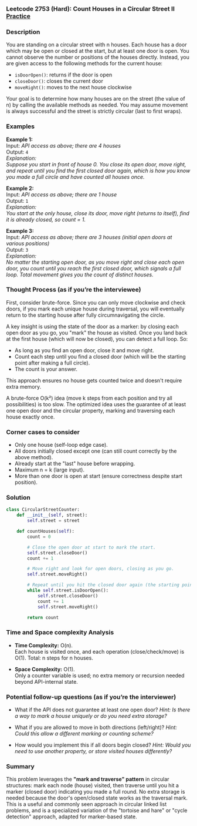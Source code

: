 ### Leetcode 2753 (Hard): Count Houses in a Circular Street II [Practice](https://leetcode.com/problems/count-houses-in-a-circular-street-ii)

### Description  
You are standing on a circular street with n houses. Each house has a door which may be open or closed at the start, but at least one door is open. You cannot observe the number or positions of the houses directly. Instead, you are given access to the following methods for the current house:
- `isDoorOpen()`: returns if the door is open
- `closeDoor()`: closes the current door
- `moveRight()`: moves to the next house clockwise

Your goal is to determine how many houses are on the street (the value of n) by calling the available methods as needed. You may assume movement is always successful and the street is strictly circular (last to first wraps).

### Examples  

**Example 1:**  
Input: *API access as above; there are 4 houses*  
Output: `4`  
*Explanation:  
Suppose you start in front of house 0. You close its open door, move right, and repeat until you find the first closed door again, which is how you know you made a full circle and have counted all houses once.*

**Example 2:**  
Input: *API access as above; there are 1 house*  
Output: `1`  
*Explanation:  
You start at the only house, close its door, move right (returns to itself), find it is already closed, so count = 1.*

**Example 3:**  
Input: *API access as above; there are 3 houses (initial open doors at various positions)*  
Output: `3`  
*Explanation:  
No matter the starting open door, as you move right and close each open door, you count until you reach the first closed door, which signals a full loop. Total movement gives you the count of distinct houses.*

### Thought Process (as if you’re the interviewee)  
First, consider brute-force. Since you can only move clockwise and check doors, if you mark each unique house during traversal, you will eventually return to the starting house after fully circumnavigating the circle.  

A key insight is using the state of the door as a marker: by closing each open door as you go, you "mark" the house as visited. Once you land back at the first house (which will now be closed), you can detect a full loop. So:
- As long as you find an open door, close it and move right.
- Count each step until you find a closed door (which will be the starting point after making a full circle).
- The count is your answer.

This approach ensures no house gets counted twice and doesn't require extra memory.

A brute-force O(k²) idea (move k steps from each position and try all possibilities) is too slow. The optimized idea uses the guarantee of at least one open door and the circular property, marking and traversing each house exactly once.

### Corner cases to consider  
- Only one house (self-loop edge case).
- All doors initially closed except one (can still count correctly by the above method).
- Already start at the "last" house before wrapping.
- Maximum n = k (large input).
- More than one door is open at start (ensure correctness despite start position).

### Solution

```python
class CircularStreetCounter:
    def __init__(self, street):
        self.street = street

    def countHouses(self):
        count = 0

        # Close the open door at start to mark the start.
        self.street.closeDoor()
        count += 1

        # Move right and look for open doors, closing as you go.
        self.street.moveRight()

        # Repeat until you hit the closed door again (the starting point).
        while self.street.isDoorOpen():
            self.street.closeDoor()
            count += 1
            self.street.moveRight()

        return count
```

### Time and Space complexity Analysis  

- **Time Complexity:** O(n).  
  Each house is visited once, and each operation (close/check/move) is O(1). Total: n steps for n houses.

- **Space Complexity:** O(1).  
  Only a counter variable is used; no extra memory or recursion needed beyond API-internal state.

### Potential follow-up questions (as if you’re the interviewer)  

- What if the API does not guarantee at least one open door?
  *Hint: Is there a way to mark a house uniquely or do you need extra storage?*

- What if you are allowed to move in both directions (left/right)?
  *Hint: Could this allow a different marking or counting scheme?*

- How would you implement this if all doors begin closed?
  *Hint: Would you need to use another property, or store visited houses differently?*

### Summary
This problem leverages the **"mark and traverse" pattern** in circular structures: mark each node (house) visited, then traverse until you hit a marker (closed door) indicating you made a full round. No extra storage is needed because the door's open/closed state works as the traversal mark. This is a useful and commonly seen approach in circular linked list problems, and is a specialized variation of the "tortoise and hare" or "cycle detection" approach, adapted for marker-based state.